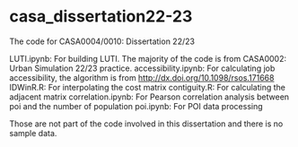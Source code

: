 # casa_dissertation22-23
The code for CASA0004/0010: Dissertation 22/23

LUTI.ipynb: For building LUTI. The majority of the code is from CASA0002: Urban Simulation 22/23 practice.
accessibility.ipynb: For calculating job accessibility, the algorithm is from http://dx.doi.org/10.1098/rsos.171668
IDWinR.R: For interpolating the cost matrix
contiguity.R: For calculating the adjacent matrix
correlation.ipynb: For Pearson correlation analysis between poi and the number of population
poi.ipynb: For POI data processing

Those are not part of the code involved in this dissertation and there is no sample data.
